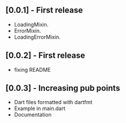 ## [0.0.1] - First release

* LoadingMixin.
* ErrorMixin.
* LoadingErrorMixin.

## [0.0.2] - First release

* fixing README

## [0.0.3] - Increasing pub points

* Dart files formatted with dartfmt
* Example in main.dart
* Documentation